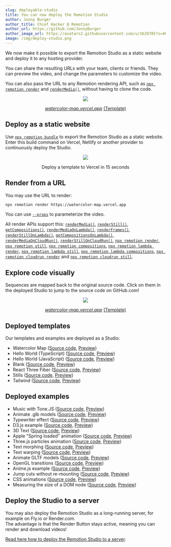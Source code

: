 ```yaml
---
slug: deployable-studio
title: You can now deploy the Remotion Studio
author: Jonny Burger
author_title: Chief Hacker @ Remotion
author_url: https://github.com/JonnyBurger
author_image_url: https://avatars2.githubusercontent.com/u/1629785?s=460&u=12eb94da6070d00fc924761ce06e3a428d01b7e9&v=4
image: /img/deploy-studio.png
---
```


We now make it possible to export the Remotion Studio as a static website and deploy it to any hosting provider.

You can share the resulting URLs with your team, clients or friends. They can preview the video, and change the parameters to customize the video.

You can also pass the URL to any Remotion rendering API, such as [`npx remotion render`](/docs/cli/render) and [`renderMedia()`](/docs/renderer/render-media), without having to clone the code.

<p align="center">
  <img src="/img/deployed-studio.png"/>
  <p align="center" style={{fontSize: '0.8em'}}><a href="https://watercolor-map.vercel.app"><em>watercolor-map.vercel.app</em></a> <a href="https://www.remotion.pro/watercolor-map">(Template)</a></p>
</p>

## Deploy as a static website

Use [`npx remotion bundle`](/docs/cli/bundle) to export the Remotion Studio as a static website. Enter this build command on Vercel, Netlify or another provider to continuously deploy the Studio.

<p align="center">
  <img src="/img/deploy-logs.png" />
  <p align="center" style={{fontSize: '0.8em', marginTop: -30}}>Deploy a template to Vercel in 15 seconds</p>
</p>

## Render from a URL

You may use the URL to render:

```bash
npx remotion render https://watercolor-map.vercel.app
```

You can use [`--props`](/docs/cli/render#--props) to parameterize the video.

All render APIs support this: [`renderMedia()`](/docs/renderer/render-media), [`renderStill()`](/docs/renderer/render-still), [`getCompositions()`](/docs/renderer/get-compositions), [`renderMediaOnLambda()`](/docs/lambda/rendermediaonlambda), [`renderFrames()`](/docs/renderer/render-frames), [`renderStillOnLambda()`](/docs/lambda/renderstillonlambda), [`getCompositionsOnLambda()`](/docs/lambda/getcompositionsonlambda), [`renderMediaOnCloudRun()`](/docs/cloudrun/rendermediaoncloudrun), [`renderStillOnCloudRun()`](/docs/cloudrun/renderstilloncloudrun), [`npx remotion render`](/docs/cli/render), [`npx remotion still`](/docs/cli/still), [`npx remotion compositions`](/docs/cli/compositions), [`npx remotion lambda render`](/docs/lambda/cli/render), [`npx remotion lambda still`](/docs/lambda/cli/still), [`npx remotion lambda compositions`](/docs/lambda/cli/compositions), [`npx remotion cloudrun render`](/docs/cloudrun/cli/render) and [`npx remotion cloudrun still`](/docs/cloudrun/cli/still).

## Explore code visually

Sequences are mapped back to the original source code. Click on them in the deployed Studio to jump to the source code on GitHub.com!

<p align="center">
  <img src="/img/click-stack.png" />
  <p align="center" style={{fontSize: '0.8em', marginTop: -30}}><a href="https://watercolor-map.vercel.app"><em>watercolor-map.vercel.app</em></a> <a href="https://www.remotion.pro/watercolor-map">(Template)</a></p>
</p>

## Deployed templates

Our templates and examples are deployed as a Studio:

- Watercolor Map ([Source code](https://github.com/remotion-dev/watercolor-map), [Preview](https://watercolor-map.vercel.app/))
- Hello World (TypeScript) ([Source code](https://github.com/remotion-dev/template-helloworld), [Preview](https://remotion-helloworld.vercel.app/))
- Hello World (JavaScript) ([Source code](https://github.com/remotion-dev/template-helloworld-javascript), [Preview](https://template-helloworld-javascript.vercel.app/))
- Blank ([Source code](https://github.com/remotion-dev/template-empty), [Preview](https://template-empty.vercel.app/))
- React Three Fiber ([Source code](https://github.com/remotion-dev/template-three), [Preview](https://template-three-remotion.vercel.app/))
- Stills ([Source code](https://github.com/remotion-dev/template-still), [Preview](https://template-still.vercel.app/))
- Tailwind ([Source code](https://github.com/remotion-dev/template-tailwind), [Preview](https://template-tailwind-remotion.vercel.app/))

## Deployed examples

- Music with Tone.JS ([Source code](https://github.com/remotion-dev/tone-js-example), [Preview](https://tone-js-example.vercel.app/))
- Animate .glb models ([Source code](https://github.com/remotion-dev/glb-example), [Preview](https://glb-example.vercel.app/))
- Typewriter effect ([Source code](https://github.com/remotion-dev/typewriter), [Preview](https://typewriter-remotion.vercel.app/))
- D3.js example ([Source code](https://github.com/remotion-dev/d3-example), [Preview](https://d3-example-remotion.vercel.app/))
- 3D Text ([Source code](https://github.com/remotion-dev/3d-text), [Preview](https://3d-text-remotion.vercel.app/))
- Apple "Spring loaded" animation ([Source code](https://github.com/JonnyBurger/spring-loaded), [Preview](https://spring-editor.vercel.app/))
- Three.js particles animation ([Source code](https://github.com/JonnyBurger/three-particles), [Preview](https://three-particles-remotion.vercel.app/))
- Text morphing ([Source code](https://github.com/remotion-dev/morph-text), [Preview](https://morph-text-remotion.vercel.app/))
- Text warping ([Source code](https://github.com/remotion-dev/text-warping), [Preview](https://text-warping.vercel.app/?/Promo))
- Animate GLTF models ([Source code](https://github.com/remotion-dev/remotion-three-gltf-example), [Preview](https://remotion-three-gltf-example.vercel.app/))
- OpenGL transitions ([Source code](https://github.com/remotion-dev/remotion-gl-transitions), [Preview](https://remotion-gl-transitions.vercel.app/))
- Anime.js example ([Source code](https://github.com/remotion-dev/anime-example), [Preview](https://anime-example-remotion.vercel.app/))
- Jump cuts without re-mounting ([Source code](https://github.com/remotion-dev/video-with-jump-cuts), [Preview](https://video-with-jump-cuts.vercel.app/))
- CSS animations ([Source code](https://github.com/remotion-dev/css-animation-play-state), [Preview](https://css-animation-play-state.vercel.app/))
- Measuring the size of a DOM node ([Source code](https://github.com/remotion-dev/measure-item), [Preview](https://measure-item.vercel.app/))

## Deploy the Studio to a server

You may also deploy the Remotion Studio as a long-running server, for example on Fly.io or Render.com.  
The advantage is that the Render Button stays active, meaning you can render and download videos!

[Read here how to deploy the Remotion Studio to a server](/docs/studio/deploy-server).
